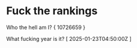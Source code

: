 # Fuck the rankings

Who the hell am I?
{ 10726659 }

What fucking year is it?
[ 2025-01-23T04:50:00Z ]
